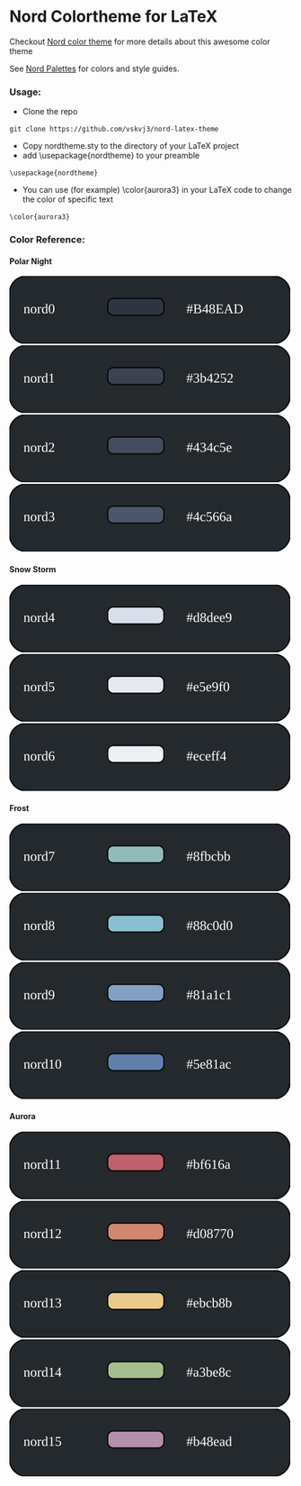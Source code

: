 # Nord Colortheme for LaTeX

Checkout [Nord color theme](https://www.nordtheme.com/) for more details about this awesome color theme

See [Nord Palettes](https://www.nordtheme.com/docs/colors-and-palettes) for colors and style guides.


### Usage:
- Clone the repo
```
git clone https://github.com/vskvj3/nord-latex-theme
```

- Copy nordtheme.sty to the directory of your LaTeX project
- add \usepackage{nordtheme} to your preamble
```
\usepackage{nordtheme}
```

- You can use (for example) \color{aurora3} in your LaTeX code to change the color of specific text
```
\color{aurora3}
```

### Color Reference:
#### Polar Night
![nord0](colorpalette/nord0.svg)
![nord1](colorpalette/nord1.svg)
![nord2](colorpalette/nord2.svg)
![nord3](colorpalette/nord3.svg)

#### Snow Storm
![nord4](colorpalette/nord4.svg)
![nord5](colorpalette/nord5.svg)
![nord6](colorpalette/nord6.svg)

#### Frost
![nord7](colorpalette/nord7.svg)
![nord8](colorpalette/nord8.svg)
![nord9](colorpalette/nord9.svg)
![nord10](colorpalette/nord10.svg)
#### Aurora
![nord11](colorpalette/nord11.svg)
![nord12](colorpalette/nord12.svg)
![nord13](colorpalette/nord13.svg)
![nord14](colorpalette/nord14.svg)
![nord15](colorpalette/nord15.svg)







